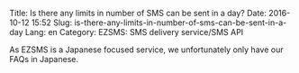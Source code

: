 Title: Is there any limits in number of SMS can be sent in a day?
Date: 2016-10-12 15:52
Slug: is-there-any-limits-in-number-of-sms-can-be-sent-in-a-day
Lang: en
Category: EZSMS: SMS delivery service/SMS API

As EZSMS is a Japanese focused service, we unfortunately only have our FAQs in Japanese.